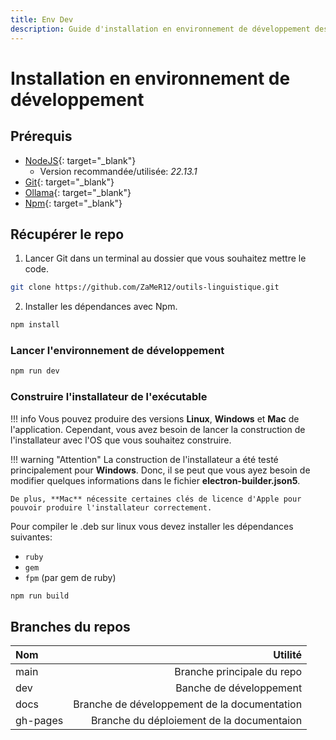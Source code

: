 ```yaml
---
title: Env Dev
description: Guide d'installation en environnement de développement des outils linguistiques.
---
```


# Installation en environnement de développement


## Prérequis

- [NodeJS](https://nodejs.org/fr){: target="_blank"}
    - Version recommandée/utilisée: *22.13.1*
- [Git](https://git-scm.com/downloads){: target="_blank"}
- [Ollama](https://ollama.com/download){: target="_blank"}
- [Npm](https://docs.npmjs.com/downloading-and-installing-node-js-and-npm){: target="_blank"}


## Récupérer le repo

1. Lancer Git dans un terminal au dossier que vous souhaitez mettre le code.
```sh title="Terminal"
git clone https://github.com/ZaMeR12/outils-linguistique.git
```
2. Installer les dépendances avec Npm.
```sh title="Terminal"
npm install
```

### Lancer l'environnement de développement

```sh title="Terminal"
npm run dev
```

### Construire l'installateur de l'exécutable

!!! info
    Vous pouvez produire des versions **Linux**, **Windows** et **Mac** de l'application. Cependant, vous avez besoin de lancer la construction de l'installateur avec l'OS que vous souhaitez construire.

!!! warning "Attention"
    La construction de l'installateur a été testé principalement pour **Windows**. Donc, il se peut que vous ayez besoin de modifier quelques informations dans le fichier **electron-builder.json5**. 
    
    De plus, **Mac** nécessite certaines clés de licence d'Apple pour pouvoir produire l'installateur correctement.

Pour compiler le .deb sur linux vous devez installer les dépendances suivantes:

- `ruby`
- `gem`
- `fpm` (par gem de ruby)


```sh title="Terminal"
npm run build
```

## Branches du repos

| Nom | Utilité |
|:--- | ---: |
| main | Branche principale du repo |
| dev | Banche de développement |
| docs | Branche de développement de la documentation|
| gh-pages | Branche du déploiement de la documentaion |